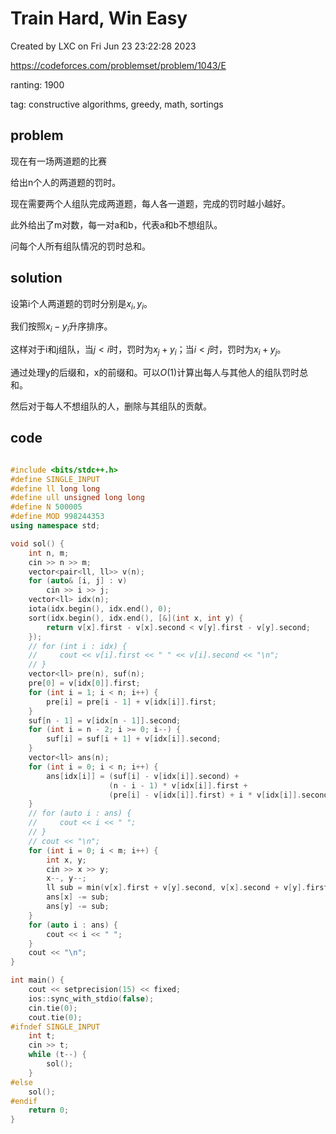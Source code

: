 # Train Hard, Win Easy

Created by LXC on Fri Jun 23 23:22:28 2023

https://codeforces.com/problemset/problem/1043/E

ranting: 1900

tag: constructive algorithms, greedy, math, sortings

## problem

现在有一场两道题的比赛

给出n个人的两道题的罚时。

现在需要两个人组队完成两道题，每人各一道题，完成的罚时越小越好。

此外给出了m对数，每一对a和b，代表a和b不想组队。

问每个人所有组队情况的罚时总和。

## solution

设第i个人两道题的罚时分别是$x_i, y_i$。

我们按照$x_i-y_i$升序排序。

这样对于i和j组队，当$j < i$时，罚时为$x_j+y_i$；当$i < j$时，罚时为$x_i+y_j$。

通过处理y的后缀和，x的前缀和。可以$O(1)$计算出每人与其他人的组队罚时总和。

然后对于每人不想组队的人，删除与其组队的贡献。

## code

``` cpp

#include <bits/stdc++.h>
#define SINGLE_INPUT
#define ll long long
#define ull unsigned long long
#define N 500005
#define MOD 998244353
using namespace std;

void sol() {
    int n, m;
    cin >> n >> m;
    vector<pair<ll, ll>> v(n);
    for (auto& [i, j] : v)
        cin >> i >> j;
    vector<ll> idx(n);
    iota(idx.begin(), idx.end(), 0);
    sort(idx.begin(), idx.end(), [&](int x, int y) {
        return v[x].first - v[x].second < v[y].first - v[y].second;
    });
    // for (int i : idx) {
    //     cout << v[i].first << " " << v[i].second << "\n";
    // }
    vector<ll> pre(n), suf(n);
    pre[0] = v[idx[0]].first;
    for (int i = 1; i < n; i++) {
        pre[i] = pre[i - 1] + v[idx[i]].first;
    }
    suf[n - 1] = v[idx[n - 1]].second;
    for (int i = n - 2; i >= 0; i--) {
        suf[i] = suf[i + 1] + v[idx[i]].second;
    }
    vector<ll> ans(n);
    for (int i = 0; i < n; i++) {
        ans[idx[i]] = (suf[i] - v[idx[i]].second) +
                      (n - i - 1) * v[idx[i]].first +
                      (pre[i] - v[idx[i]].first) + i * v[idx[i]].second;
    }
    // for (auto i : ans) {
    //     cout << i << " ";
    // }
    // cout << "\n";
    for (int i = 0; i < m; i++) {
        int x, y;
        cin >> x >> y;
        x--, y--;
        ll sub = min(v[x].first + v[y].second, v[x].second + v[y].first);
        ans[x] -= sub;
        ans[y] -= sub;
    }
    for (auto i : ans) {
        cout << i << " ";
    }
    cout << "\n";
}

int main() {
    cout << setprecision(15) << fixed;
    ios::sync_with_stdio(false);
    cin.tie(0);
    cout.tie(0);
#ifndef SINGLE_INPUT
    int t;
    cin >> t;
    while (t--) {
        sol();
    }
#else
    sol();
#endif
    return 0;
}

```
